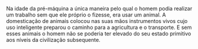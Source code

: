﻿Na idade da pré-máquina a única maneira pelo qual o homem podia realizar um trabalho sem que ele próprio o fizesse, era usar um animal. A domesticação de animais colocou nas suas mãos instrumentos vivos cujo uso inteligente preparou o caminho para a agricultura e o transporte. E sem esses animais o homem não se poderia ter elevado do seu estado primitivo aos níveis da civilização subsequente.